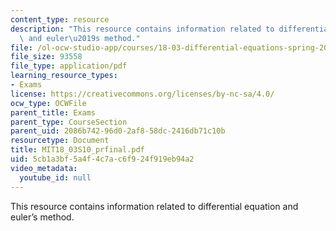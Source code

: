 ```yaml
---
content_type: resource
description: "This resource contains information related to differential equation\
  \ and euler\u2019s method."
file: /ol-ocw-studio-app/courses/18-03-differential-equations-spring-2010/5cb1a3bf5a4f4c7ac6f924f919eb94a2_MIT18_03S10_prfinal.pdf
file_size: 93558
file_type: application/pdf
learning_resource_types:
- Exams
license: https://creativecommons.org/licenses/by-nc-sa/4.0/
ocw_type: OCWFile
parent_title: Exams
parent_type: CourseSection
parent_uid: 2086b742-96d0-2af8-58dc-2416db71c10b
resourcetype: Document
title: MIT18_03S10_prfinal.pdf
uid: 5cb1a3bf-5a4f-4c7a-c6f9-24f919eb94a2
video_metadata:
  youtube_id: null
---
```

This resource contains information related to differential equation and euler’s method.